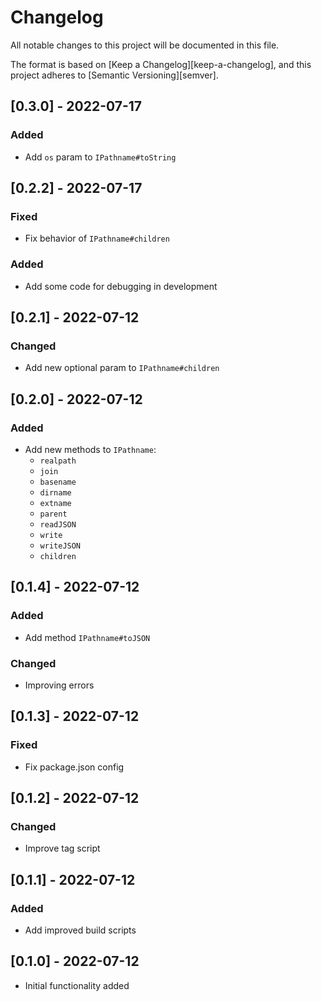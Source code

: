 # Changelog

All notable changes to this project will be documented in this file.

The format is based on [Keep a Changelog][keep-a-changelog], and this project adheres to [Semantic Versioning][semver].

<!-- ## [Unreleased] -->

## [0.3.0] - 2022-07-17
### Added
- Add `os` param to `IPathname#toString`

## [0.2.2] - 2022-07-17
### Fixed
- Fix behavior of `IPathname#children`
### Added
- Add some code for debugging in development


## [0.2.1] - 2022-07-12
### Changed
- Add new optional param to `IPathname#children`


## [0.2.0] - 2022-07-12
### Added
- Add new methods to `IPathname`:
    - `realpath`
    - `join`
    - `basename`
    - `dirname`
    - `extname`
    - `parent`
    - `readJSON`
    - `write`
    - `writeJSON`
    - `children`


## [0.1.4] - 2022-07-12
### Added
- Add method `IPathname#toJSON`
### Changed
- Improving errors


## [0.1.3] - 2022-07-12
### Fixed
- Fix package.json config


## [0.1.2] - 2022-07-12
### Changed
- Improve tag script


## [0.1.1] - 2022-07-12
### Added
- Add improved build scripts


## [0.1.0] - 2022-07-12
- Initial functionality added

